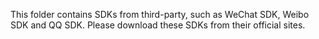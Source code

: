 This folder contains SDKs from third-party, such as WeChat SDK, Weibo SDK and QQ SDK. Please download these SDKs from their official sites.

